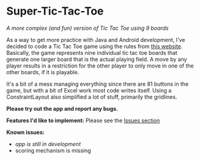 # Super-Tic-Tac-Toe
_A more complex (and fun) version of Tic Tac Toe using 9 boards_

As a way to get more practice with Java and Android development, I've decided to code a Tic Tac Toe game using the rules from
[this website](https://mathwithbaddrawings.com/2013/06/16/ultimate-tic-tac-toe/). Basically, the game represents nine individual tic 
tac toe boards that generate one larger board that is the actual playing field. A move by any player results in a restriction for 
the other player to only move in one of the other boards, if it is playable. 

It's a bit of a mess managing everything since there are 81 buttons in the game, but with a bit of Excel work most code
writes itself. Using a ConstraintLayout also simplified a lot of stuff, primarily the gridlines. 

**Please try out the app and report any bugs.**

**Features I'd like to implement:** Please see the [Issues section](https://github.com/adriantache/Super-Tic-Tac-Toe/issues)

**Known issues:**
* _app is still in development_
* scoring mechanism is missing
